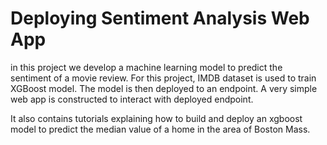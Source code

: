 # Deploying Sentiment Analysis Web App

in this project we develop a machine learning model to predict the sentiment of a movie review. 
For this project, IMDB dataset is used to train XGBoost model. The model is then deployed to an endpoint. 
A very simple web app is constructed to interact with deployed endpoint. 


It also contains tutorials explaining how to build and deploy an xgboost model to predict the median value of a home in the area of Boston Mass.
